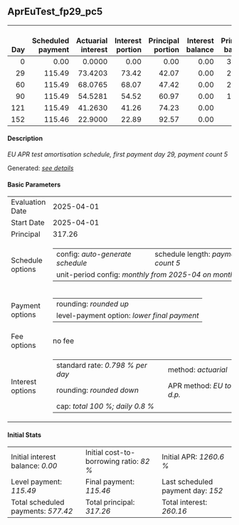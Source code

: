 <h2>AprEuTest_fp29_pc5</h2>
<table>
    <thead style="vertical-align: bottom;">
        <th style="text-align: right;">Day</th>
        <th style="text-align: right;">Scheduled payment</th>
        <th style="text-align: right;">Actuarial interest</th>
        <th style="text-align: right;">Interest portion</th>
        <th style="text-align: right;">Principal portion</th>
        <th style="text-align: right;">Interest balance</th>
        <th style="text-align: right;">Principal balance</th>
        <th style="text-align: right;">Total actuarial interest</th>
        <th style="text-align: right;">Total interest</th>
        <th style="text-align: right;">Total principal</th>
    </thead>
    <tr style="text-align: right;">
        <td class="ci00">0</td>
        <td class="ci01" style="white-space: nowrap;">0.00</td>
        <td class="ci02">0.0000</td>
        <td class="ci03">0.00</td>
        <td class="ci04">0.00</td>
        <td class="ci05">0.00</td>
        <td class="ci06">317.26</td>
        <td class="ci07">0.0000</td>
        <td class="ci08">0.00</td>
        <td class="ci09">0.00</td>
    </tr>
    <tr style="text-align: right;">
        <td class="ci00">29</td>
        <td class="ci01" style="white-space: nowrap;">115.49</td>
        <td class="ci02">73.4203</td>
        <td class="ci03">73.42</td>
        <td class="ci04">42.07</td>
        <td class="ci05">0.00</td>
        <td class="ci06">275.19</td>
        <td class="ci07">73.4203</td>
        <td class="ci08">73.42</td>
        <td class="ci09">42.07</td>
    </tr>
    <tr style="text-align: right;">
        <td class="ci00">60</td>
        <td class="ci01" style="white-space: nowrap;">115.49</td>
        <td class="ci02">68.0765</td>
        <td class="ci03">68.07</td>
        <td class="ci04">47.42</td>
        <td class="ci05">0.00</td>
        <td class="ci06">227.77</td>
        <td class="ci07">141.4968</td>
        <td class="ci08">141.49</td>
        <td class="ci09">89.49</td>
    </tr>
    <tr style="text-align: right;">
        <td class="ci00">90</td>
        <td class="ci01" style="white-space: nowrap;">115.49</td>
        <td class="ci02">54.5281</td>
        <td class="ci03">54.52</td>
        <td class="ci04">60.97</td>
        <td class="ci05">0.00</td>
        <td class="ci06">166.80</td>
        <td class="ci07">196.0249</td>
        <td class="ci08">196.01</td>
        <td class="ci09">150.46</td>
    </tr>
    <tr style="text-align: right;">
        <td class="ci00">121</td>
        <td class="ci01" style="white-space: nowrap;">115.49</td>
        <td class="ci02">41.2630</td>
        <td class="ci03">41.26</td>
        <td class="ci04">74.23</td>
        <td class="ci05">0.00</td>
        <td class="ci06">92.57</td>
        <td class="ci07">237.2879</td>
        <td class="ci08">237.27</td>
        <td class="ci09">224.69</td>
    </tr>
    <tr style="text-align: right;">
        <td class="ci00">152</td>
        <td class="ci01" style="white-space: nowrap;">115.46</td>
        <td class="ci02">22.9000</td>
        <td class="ci03">22.89</td>
        <td class="ci04">92.57</td>
        <td class="ci05">0.00</td>
        <td class="ci06">0.00</td>
        <td class="ci07">260.1879</td>
        <td class="ci08">260.16</td>
        <td class="ci09">317.26</td>
    </tr>
</table>
<h4>Description</h4>
<p><i>EU APR test amortisation schedule, first payment day 29, payment count 5</i></p>
<p>Generated: <i><a href="../GeneratedDate.md">see details</a></i></p>
<h4>Basic Parameters</h4>
<table>
    <tr>
        <td>Evaluation Date</td>
        <td>2025-04-01</td>
    </tr>
    <tr>
        <td>Start Date</td>
        <td>2025-04-01</td>
    </tr>
    <tr>
        <td>Principal</td>
        <td>317.26</td>
    </tr>
    <tr>
        <td>Schedule options</td>
        <td>
            <table>
                <tr>
                    <td>config: <i>auto-generate schedule</i></td>
                    <td>schedule length: <i><i>payment count</i> 5</i></td>
                </tr>
                <tr>
                    <td colspan="2" style="white-space: nowrap;">unit-period config: <i>monthly from 2025-04 on month-end</i></td>
                </tr>
            </table>
        </td>
    </tr>
    <tr>
        <td>Payment options</td>
        <td>
            <table>
                <tr>
                    <td>rounding: <i>rounded up</i></td>
                </tr>
                <tr>
                    <td>level-payment option: <i>lower&nbsp;final&nbsp;payment</i></td>
                </tr>
            </table>
        </td>
    </tr>
    <tr>
        <td>Fee options</td>
        <td>no fee
        </td>
    </tr>
    <tr>
        <td>Interest options</td>
        <td>
            <table>
                <tr>
                    <td>standard rate: <i>0.798 % per day</i></td>
                    <td>method: <i>actuarial</i></td>
                </tr>
                <tr>
                    <td>rounding: <i>rounded down</i></td>
                    <td>APR method: <i>EU to 1 d.p.</i></td>
                </tr>
                <tr>
                    <td colspan="2">cap: <i>total 100 %; daily 0.8 %</td>
                </tr>
            </table>
        </td>
    </tr>
</table>
<h4>Initial Stats</h4>
<table>
    <tr>
        <td>Initial interest balance: <i>0.00</i></td>
        <td>Initial cost-to-borrowing ratio: <i>82 %</i></td>
        <td>Initial APR: <i>1260.6 %</i></td>
    </tr>
    <tr>
        <td>Level payment: <i>115.49</i></td>
        <td>Final payment: <i>115.46</i></td>
        <td>Last scheduled payment day: <i>152</i></td>
    </tr>
    <tr>
        <td>Total scheduled payments: <i>577.42</i></td>
        <td>Total principal: <i>317.26</i></td>
        <td>Total interest: <i>260.16</i></td>
    </tr>
</table>